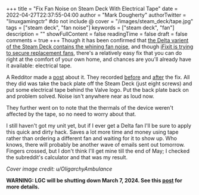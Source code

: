+++
title = "Fix Fan Noise on Steam Deck With Electrical Tape"
date = 2022-04-27T22:37:55-04:00
author = "Mark Dougherty"
authorTwitter = "linuxgamingctr" #do not include @
cover = "/images/steam_deck/tape.jpg"
tags = ["steam deck", "fan noise"]
keywords = ["steam deck", "fan"]
description = ""
showFullContent = false
readingTime = false
draft = false
comments = true
+++
Though it has been confirmed that [the Delta varient of the Steam Deck contains the whining fan noise](https://boilingsteam.com/steam-deck-whistling-blame-the-fan/), and though [iFixit is trying to secure replacement fans](https://twitter.com/iFixit/status/1516077044060327942?s=20&t=gOBrclYKv94GSx1k_rOG3w), there's a relatively easy fix that you can do right at the comfort of your own home, and chances are you'll already have it available: electrical tape.

A Redditor made a [post](https://www.reddit.com/r/SteamDeck/comments/uckns3/how_i_fixed_my_whiny_delta_fan_with_electrical/) about it. They recorded [before](https://youtu.be/ijU_2IEwcBM) and [after](https://youtu.be/PBeSnel5Cbs) the fix. All they did was take the back plate off the Steam Deck (just eight screws) and put some electrical tape behind the Valve logo. Put the back plate back on and problem solved. Noise isn't anywhere near as loud now.

They further went on to note that the thermals of the device weren't affected by the tape, so no need to worry about that.

I still haven't got my unit yet, but if I ever get a Delta fan I'll be sure to apply this quick and dirty hack. Saves a lot more time and money using tape rather than ordering a different fan and waiting for it to show up. Who knows, there will probably be another wave of emails sent out tomorrow. Fingers crossed, but I don't think I'll get mine till the end of May; I checked the subreddit's calculator and that was my result.

*Cover image credit: u/OligarchyAmbulance*

**WARNING: LGC will be shutting down March 7, 2024. See this [post](https://linuxgamingcentral.com/posts/the-end-of-lgc/) for more details.**
